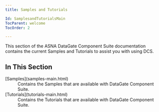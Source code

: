 ```yaml
---
title: Samples and Tutorials

Id: SamplesandTutorialsMain
TocParent: welcome
TocOrder: 2

---
```


This section of the ASNA DataGate Component Suite documentation contains the current Samples and Tutorials to assist you with using DCS.
## In This Section

<dl>
        <dt>
          [Samples](samples-main.html)
        </dt>
        <dd>Contains the Samples that are available with DataGate Component Suite. </dd>
        <dt>
          [Tutorials](tutorials-main.html)
        </dt>
        <dd>Contains the Tutorials that are available with DataGate Component Suite.</dd>
</dl>

